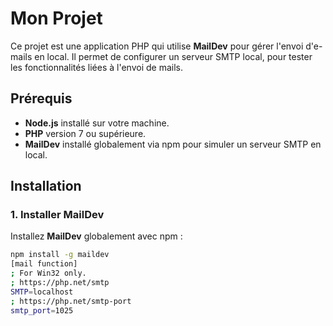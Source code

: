 # Mon Projet

Ce projet est une application PHP qui utilise **MailDev** pour gérer l'envoi d'e-mails en local. Il permet de configurer un serveur SMTP local, pour tester les fonctionnalités liées à l'envoi de mails.

## Prérequis

- **Node.js** installé sur votre machine.
- **PHP** version 7 ou supérieure.
- **MailDev** installé globalement via npm pour simuler un serveur SMTP en local.

## Installation

### 1. Installer MailDev

Installez **MailDev** globalement avec npm :

```bash
npm install -g maildev
[mail function]
; For Win32 only.
; https://php.net/smtp
SMTP=localhost
; https://php.net/smtp-port
smtp_port=1025

